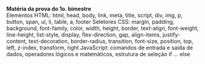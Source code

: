 <b> Matéria da prova do 1o. bimestre </b> <br/>
Elementos HTML: html, head, body, link, meta, title, script, div, img, p, button, span, ul, li, table, a, footer
Seletores CSS: margin, padding, background, font-family, color, width, height, border, text-align, font-weight, line-height, list-style, display, flex-direction, gap, align-items, justify-content, text-decoration, border-radius, transition, font-size, position, top, left, z-index, transform, right 
JavaScript: comandos de entrada e saída de dados, operadores lógicos e matemáticos, estrutura de seleção if ... else
